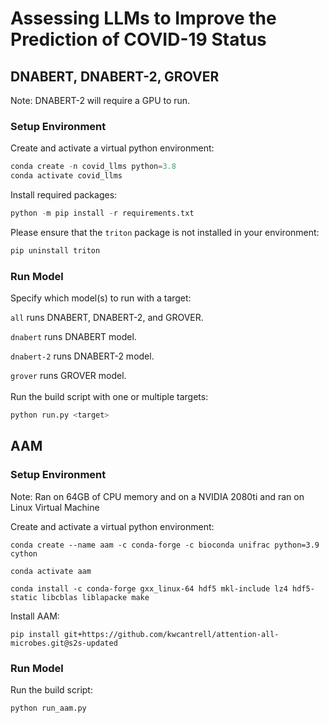 # Assessing LLMs to Improve the Prediction of COVID-19 Status

## DNABERT, DNABERT-2, GROVER

Note: DNABERT-2 will require a GPU to run.

### Setup Environment

Create and activate a virtual python environment:

```python
conda create -n covid_llms python=3.8
conda activate covid_llms
```

Install required packages:

```python
python -m pip install -r requirements.txt
```

Please ensure that the `triton` package is not installed in your environment:

```python
pip uninstall triton
```

### Run Model

Specify which model(s) to run with a target:

`all` runs DNABERT, DNABERT-2, and GROVER.

`dnabert` runs DNABERT model.

`dnabert-2` runs DNABERT-2 model.

`grover` runs GROVER model.
<br />
<br />
Run the build script with one or multiple targets:

```python
python run.py <target>
```

## AAM

### Setup Environment

Note: Ran on 64GB of CPU memory and on a NVIDIA 2080ti and ran on Linux Virtual Machine

Create and activate a virtual python environment:

```
conda create --name aam -c conda-forge -c bioconda unifrac python=3.9 cython

conda activate aam

conda install -c conda-forge gxx_linux-64 hdf5 mkl-include lz4 hdf5-static libcblas liblapacke make
```

Install AAM:

```
pip install git+https://github.com/kwcantrell/attention-all-microbes.git@s2s-updated
```

### Run Model

Run the build script:

```python
python run_aam.py
```
